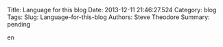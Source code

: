 Title: Language for this blog
Date: 2013-12-11 21:46:27.524
Category: blog
Tags: 
Slug: Language-for-this-blog
Authors: Steve Theodore
Summary: pending

en


